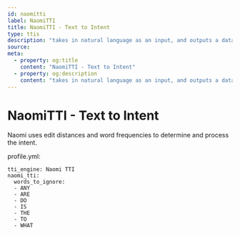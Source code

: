 ```yaml
---
id: naomitti
label: NaomiTTI
title: NaomiTTI - Text to Intent
type: ttis
description: "takes in natural language as an input, and outputs a data structure"
source:
meta:
  - property: og:title
    content: "NaomiTTI - Text to Intent"
  - property: og:description
    content: "takes in natural language as an input, and outputs a data structure"
---
```


# NaomiTTI - Text to Intent

<PluginLogo/>

Naomi uses edit distances and word frequencies to determine and process the intent.

profile.yml:
```
tti_engine: Naomi TTI
naomi_tti:
  words_to_ignore:
  - ANY
  - ARE
  - DO
  - IS
  - THE
  - TO
  - WHAT
```

<EditPageLink/>
